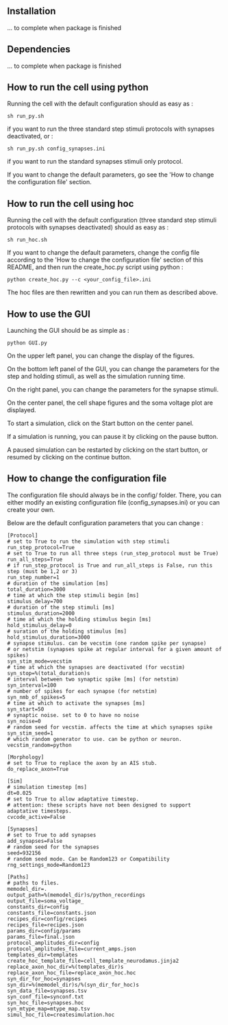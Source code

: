 ## Installation

... to complete when package is finished

## Dependencies

... to complete when package is finished

## How to run the cell using python

Running the cell with the default configuration should as easy as :

    sh run_py.sh

if you want to run the three standard step stimuli protocols with synapses deactivated,
or :

    sh run_py.sh config_synapses.ini

if you want to run the standard synapses stimuli only protocol.

If you want to change the default parameters, go see the
'How to change the configuration file'
section.


## How to run the cell using hoc

Running the cell with the default configuration
(three standard step stimuli protocols with synapses deactivated)
should as easy as :

    sh run_hoc.sh

If you want to change the default parameters,
change the config file according to the
'How to change the configuration file'
section of this README, and then run the create_hoc.py script using python :

    python create_hoc.py --c <your_config_file>.ini

The hoc files are then rewritten and you can run them as described above.


## How to use the GUI

Launching the GUI should be as simple as :

    python GUI.py

On the upper left panel, you can change the display of the figures.

On the bottom left panel of the GUI, you can change the parameters for the step and holding stimuli,
as well as the simulation running time.

On the right panel, you can change the parameters for the synapse stimuli.

On the center panel, the cell shape figures and the soma voltage plot are displayed.

To start a simulation, click on the Start button on the center panel.

If a simulation is running, you can pause it by clicking on the pause button.

A paused simulation can be restarted by clicking on the start button,
or resumed by clicking on the continue button.


## How to change the configuration file

The configuration file should always be in the config/ folder.
There, you can either modify an existing configuration file (config_synapses.ini)
or you can create your own.

Below are the default configuration parameters that you can change :


    [Protocol]
    # set to True to run the simulation with step stimuli
    run_step_protocol=True
    # set to True to run all three steps (run_step_protocol must be True)
    run_all_steps=True
    # if run_step_protocol is True and run_all_steps is False, run this step (must be 1,2 or 3)
    run_step_number=1
    # duration of the simulation [ms]
    total_duration=3000
    # time at which the step stimuli begin [ms]
    stimulus_delay=700
    # duration of the step stimuli [ms]
    stimulus_duration=2000
    # time at which the holding stimulus begin [ms]
    hold_stimulus_delay=0
    # suration of the holding stimulus [ms]
    hold_stimulus_duration=3000
    # synapse stimulus. can be vecstim (one random spike per synapse)
    # or netstim (synapses spike at regular interval for a given amount of spikes)
    syn_stim_mode=vecstim
    # time at which the synapses are deactivated (for vecstim)
    syn_stop=%(total_duration)s
    # interval between two synaptic spike [ms] (for netstim)
    syn_interval=100
    # number of spikes for each synapse (for netstim)
    syn_nmb_of_spikes=5
    # time at which to activate the synapses [ms]
    syn_start=50
    # synaptic noise. set to 0 to have no noise
    syn_noise=0
    # random seed for vecstim. affects the time at which synapses spike
    syn_stim_seed=1
    # which random generator to use. can be python or neuron. 
    vecstim_random=python

    [Morphology]
    # set to True to replace the axon by an AIS stub.
    do_replace_axon=True

    [Sim]
    # simulation timestep [ms]
    dt=0.025
    # set to True to allow adaptative timestep. 
    # attention: these scripts have not been designed to support adaptative timesteps.
    cvcode_active=False

    [Synapses]
    # set to True to add synapses
    add_synapses=False
    # random seed for the synapses
    seed=932156
    # random seed mode. Can be Random123 or Compatibility
    rng_settings_mode=Random123

    [Paths]
    # paths to files.
    memodel_dir=.
    output_path=%(memodel_dir)s/python_recordings
    output_file=soma_voltage_
    constants_dir=config
    constants_file=constants.json
    recipes_dir=config/recipes
    recipes_file=recipes.json
    params_dir=config/params
    params_file=final.json
    protocol_amplitudes_dir=config
    protocol_amplitudes_file=current_amps.json
    templates_dir=templates
    create_hoc_template_file=cell_template_neurodamus.jinja2
    replace_axon_hoc_dir=%(templates_dir)s
    replace_axon_hoc_file=replace_axon_hoc.hoc
    syn_dir_for_hoc=synapses
    syn_dir=%(memodel_dir)s/%(syn_dir_for_hoc)s
    syn_data_file=synapses.tsv
    syn_conf_file=synconf.txt
    syn_hoc_file=synapses.hoc
    syn_mtype_map=mtype_map.tsv
    simul_hoc_file=createsimulation.hoc
